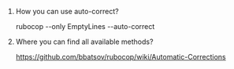 1. How you can use auto-correct?
    
    rubocop --only EmptyLines --auto-correct

2. Where you can find all available methods?

    https://github.com/bbatsov/rubocop/wiki/Automatic-Corrections
